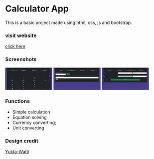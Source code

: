 # Calculator App
This is a basic project made using html, css, js and bootstrap.

### visit website
[click here](https://rishikesh-kumar-7258.github.io/calculator/)

### Screenshots
<p floa="left">
<img src="images/Screenshot_1.png" alt="Image1" width="30%">
<img src="images/Screenshot_2.png" alt="Image2" width="30%">
<img src="images/Screenshot_3.png" alt="Image3" width="30%">
</p>

### Functions
* Simple calculation
* Equation solving
* Currency converting;
* Unit converting

### Design credit
[Yukta-Watti](https://github.com/Yukta-Watti)